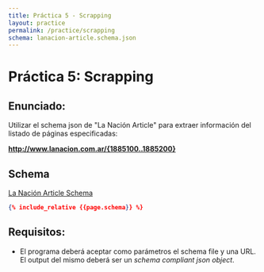 ```yaml
---
title: Práctica 5 - Scrapping
layout: practice
permalink: /practice/scrapping
schema: lanacion-article.schema.json
---
```


# Práctica 5: Scrapping

## Enunciado:
Utilizar el schema json de "La Nación Article" para extraer información del listado de páginas especificadas:

**http://www.lanacion.com.ar/{1885100..1885200}**

## Schema

[La Nación Article Schema](../6-scrapping/{{page.schema}})


```json
{% include_relative {{page.schema}} %}
```

## Requisitos:
- El programa deberá aceptar como parámetros el schema file y una URL. El output del mismo deberá ser un *schema compliant json object*.
